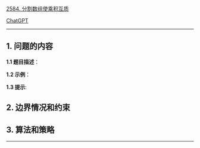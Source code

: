 [2584. 分割数组使乘积互质](https://leetcode.cn/problems/split-the-array-to-make-coprime-products)

[ChatGPT](chat.openai.com)

---

## 1. 问题的内容
**1.1 题目描述**：

**1.2 示例**：

**1.3 提示**:

## 2. 边界情况和约束


## 3. 算法和策略

---

